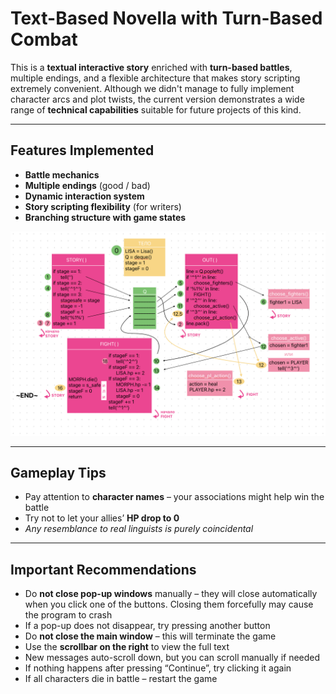 # Text-Based Novella with Turn-Based Combat

This is a **textual interactive story** enriched with **turn-based battles**, multiple endings, and a flexible architecture that makes story scripting extremely convenient. Although we didn't manage to fully implement character arcs and plot twists, the current version demonstrates a wide range of **technical capabilities** suitable for future projects of this kind.

---

## Features Implemented

- **Battle mechanics**
- **Multiple endings** (good / bad)
- **Dynamic interaction system**
- **Story scripting flexibility** (for writers)
- **Branching structure with game states**


![Program Scheme](scheme.png)

---

## Gameplay Tips

- Pay attention to **character names** – your associations might help win the battle  
- Try not to let your allies’ **HP drop to 0**  
- _Any resemblance to real linguists is purely coincidental_
---

## Important Recommendations

- Do **not close pop-up windows** manually – they will close automatically when you click one of the buttons. Closing them forcefully may cause the program to crash  
- If a pop-up does not disappear, try pressing another button  
- Do **not close the main window** – this will terminate the game  
- Use the **scrollbar on the right** to view the full text  
- New messages auto-scroll down, but you can scroll manually if needed  
- If nothing happens after pressing “Continue”, try clicking it again  
- If all characters die in battle – restart the game


